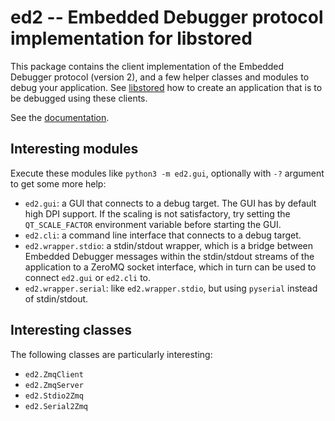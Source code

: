 # ed2 -- Embedded Debugger protocol implementation for libstored

This package contains the client implementation of the Embedded Debugger
protocol (version 2), and a few helper classes and modules to debug your
application. See [libstored](https://github.com/DEMCON/libstored) how to create
an application that is to be debugged using these clients.

See the [documentation](https://demcon.github.io/libstored/doc/py.html).

## Interesting modules

Execute these modules like `python3 -m ed2.gui`, optionally with `-?` argument
to get some more help:

- `ed2.gui`: a GUI that connects to a debug target.
  The GUI has by default high DPI support. If the scaling is not satisfactory,
  try setting the `QT_SCALE_FACTOR` environment variable before starting the GUI.
- `ed2.cli`: a command line interface that connects to a debug target.
- `ed2.wrapper.stdio`: a stdin/stdout wrapper, which is a bridge between
  Embedded Debugger messages within the stdin/stdout streams of the application
  to a ZeroMQ socket interface, which in turn can be used to connect `ed2.gui`
  or `ed2.cli` to.
- `ed2.wrapper.serial`: like `ed2.wrapper.stdio`, but using `pyserial` instead
  of stdin/stdout.

## Interesting classes

The following classes are particularly interesting:

- `ed2.ZmqClient`
- `ed2.ZmqServer`
- `ed2.Stdio2Zmq`
- `ed2.Serial2Zmq`


